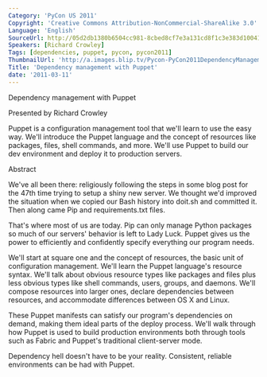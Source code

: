 ```yaml
---
Category: 'PyCon US 2011'
Copyright: 'Creative Commons Attribution-NonCommercial-ShareAlike 3.0'
Language: 'English'
SourceUrl: http://05d2db1380b6504cc981-8cbed8cf7e3a131cd8f1c3e383d10041.r93.cf2.rackcdn.com/pycon-us-2011/431_dependency-management-with-puppet.mp4
Speakers: [Richard Crowley]
Tags: [dependencies, puppet, pycon, pycon2011]
ThumbnailUrl: 'http://a.images.blip.tv/Pycon-PyCon2011DependencyManagementWithPuppet645.png'
Title: 'Dependency management with Puppet'
date: '2011-03-11'
---
```

Dependency management with Puppet

Presented by Richard Crowley

Puppet is a configuration management tool that we'll learn to use the easy
way. We'll introduce the Puppet language and the concept of resources like
packages, files, shell commands, and more. We'll use Puppet to build our dev
environment and deploy it to production servers.

Abstract

We've all been there: religiously following the steps in some blog post for
the 47th time trying to setup a shiny new server. We thought we'd improved the
situation when we copied our Bash history into doit.sh and committed it. Then
along came Pip and requirements.txt files.

That's where most of us are today. Pip can only manage Python packages so much
of our servers' behavior is left to Lady Luck. Puppet gives us the power to
efficiently and confidently specify everything our program needs.

We'll start at square one and the concept of resources, the basic unit of
configuration management. We'll learn the Puppet language's resource syntax.
We'll talk about obvious resource types like packages and files plus less
obvious types like shell commands, users, groups, and daemons. We'll compose
resources into larger ones, declare dependencies between resources, and
accommodate differences between OS X and Linux.

These Puppet manifests can satisfy our program's dependencies on demand,
making them ideal parts of the deploy process. We'll walk through how Puppet
is used to build production environments both through tools such as Fabric and
Puppet's traditional client-server mode.

Dependency hell doesn't have to be your reality. Consistent, reliable
environments can be had with Puppet.

